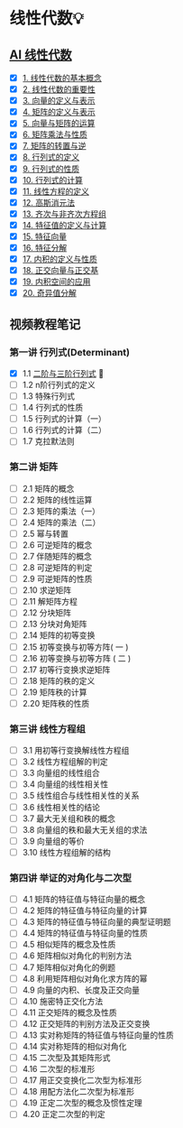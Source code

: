 # 线性代数💡

## [AI 线性代数](https://zglg.work/ai-linear-you-need)

- [x] [1. 线性代数的基本概念](AI/1.ipynb)
- [x] [2. 线性代数的重要性](AI/2.ipynb)
- [x] [3. 向量的定义与表示](AI/3.ipynb)
- [x] [4. 矩阵的定义与表示](AI/4.ipynb)
- [x] [5. 向量与矩阵的运算](AI/5.ipynb)
- [x] [6. 矩阵乘法与性质](AI/6.ipynb)
- [x] [7. 矩阵的转置与逆](AI/7.ipynb)
- [x] [8. 行列式的定义](AI/8.ipynb)
- [x] [9. 行列式的性质](AI/9.ipynb)
- [x] [10. 行列式的计算](AI/10.ipynb)
- [x] [11. 线性方程的定义](AI/11.ipynb)
- [x] [12. 高斯消元法](AI/12.ipynb)
- [x] [13. 齐次与非齐次方程组](AI/13.ipynb)
- [x] [14. 特征值的定义与计算](AI/14.ipynb)
- [x] [15. 特征向量](AI/15.ipynb)
- [x] [16. 特征分解](AI/16.ipynb)
- [x] [17. 内积的定义与性质](AI/17.ipynb)
- [x] [18. 正交向量与正交基](AI/18.ipynb)
- [x] [19. 内积空间的应用](AI/19.ipynb)
- [x] [20. 奇异值分解](AI/20.ipynb)

## 视频教程笔记

### 第一讲 行列式(Determinant)

- [x] 1.1 [二阶与三阶行列式](https://github.com/zhongwei/math/blob/master/linearalgebra/1.1.ipynb) 🚀
- [ ] 1.2 n阶行列式的定义
- [ ] 1.3 特殊行列式
- [ ] 1.4 行列式的性质
- [ ] 1.5 行列式的计算（一）
- [ ] 1.6 行列式的计算（二）
- [ ] 1.7 克拉默法则

### 第二讲 矩阵

- [ ] 2.1 矩阵的概念
- [ ] 2.2 矩阵的线性运算
- [ ] 2.3 矩阵的乘法（一）
- [ ] 2.4 矩阵的乘法（二）
- [ ] 2.5 幂与转置
- [ ] 2.6 可逆矩阵的概念
- [ ] 2.7 伴随矩阵的概念
- [ ] 2.8 可逆矩阵的判定
- [ ] 2.9 可逆矩阵的性质
- [ ] 2.10 求逆矩阵
- [ ] 2.11 解矩阵方程
- [ ] 2.12 分块矩阵
- [ ] 2.13 分块对角矩阵
- [ ] 2.14 矩阵的初等变换
- [ ] 2.15 初等变换与初等方阵( 一 )
- [ ] 2.16 初等变换与初等方阵 ( 二 )
- [ ] 2.17 初等行变换求逆矩阵
- [ ] 2.18 矩阵的秩的定义
- [ ] 2.19 矩阵秩的计算
- [ ] 2.20 矩阵秩的性质

### 第三讲 线性方程组

- [ ] 3.1 用初等行变换解线性方程组
- [ ] 3.2 线性方程组解的判定
- [ ] 3.3 向量组的线性组合
- [ ] 3.4 向量组的线性相关性
- [ ] 3.5 线性组合与线性相关性的关系
- [ ] 3.6 线性相关性的结论
- [ ] 3.7 最大无关组和秩的概念
- [ ] 3.8 向量组的秩和最大无关组的求法
- [ ] 3.9 向量组的等价
- [ ] 3.10 线性方程组解的结构

### 第四讲 举证的对角化与二次型

- [ ] 4.1 矩阵的特征值与特征向量的概念
- [ ] 4.2 矩阵的特征值与特征向量的计算
- [ ] 4.3 矩阵的特征值与特征向量的典型证明题
- [ ] 4.4 矩阵的特征值与特征向量的性质
- [ ] 4.5 相似矩阵的概念及性质
- [ ] 4.6 矩阵相似对角化的判别方法
- [ ] 4.7 矩阵相似对角化的例题
- [ ] 4.8 利用矩阵相似对角化求方阵的幂
- [ ] 4.9 向量的内积、长度及正交向量
- [ ] 4.10 施密特正交化方法
- [ ] 4.11 正交矩阵的概念及性质
- [ ] 4.12 正交矩阵的判别方法及正交变换
- [ ] 4.13 实对称矩阵的特征值与特征向量的性质
- [ ] 4.14 实对称矩阵的相似对角化
- [ ] 4.15 二次型及其矩阵形式
- [ ] 4.16 二次型的标准形
- [ ] 4.17 用正交变换化二次型为标准形
- [ ] 4.18 用配方法化二次型为标准形
- [ ] 4.19 正定二次型的概念及惯性定理
- [ ] 4.20 正定二次型的判定
